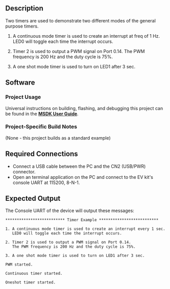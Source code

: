 ## Description

Two timers are used to demonstrate two different modes of the general purpose timers.

1. A continuous mode timer is used to create an interrupt at freq of 1 Hz. LED0 will toggle each time the interrupt occurs.

2. Timer 2 is used to output a PWM signal on Port 0.14. The PWM frequency is 200 Hz and the duty cycle is 75%.

3. A one shot mode timer is used to turn on LED1 after 3 sec.


## Software

### Project Usage

Universal instructions on building, flashing, and debugging this project can be found in the **[MSDK User Guide](https://analog-devices-msdk.github.io/msdk/USERGUIDE/)**.

### Project-Specific Build Notes

(None - this project builds as a standard example)

## Required Connections

-   Connect a USB cable between the PC and the CN2 (USB/PWR) connector.
-   Open an terminal application on the PC and connect to the EV kit's console UART at 115200, 8-N-1.

## Expected Output

The Console UART of the device will output these messages:

```
************************** Timer Example **************************

1. A continuous mode timer is used to create an interrupt every 1 sec.
   LED0 will toggle each time the interrupt occurs.

2. Timer 2 is used to output a PWM signal on Port 0.14.
   The PWM frequency is 200 Hz and the duty cycle is 75%.

3. A one shot mode timer is used to turn on LED1 after 3 sec.

PWM started.

Continuous timer started.

Oneshot timer started.
```

